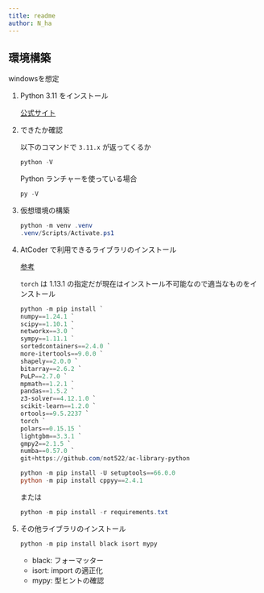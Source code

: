 ```yaml
---
title: readme
author: N_ha
---
```


## 環境構築

windowsを想定

1. Python 3.11 をインストール

   [公式サイト](https://www.python.org/downloads/)

2. できたか確認

   以下のコマンドで `3.11.x` が返ってくるか

   ```powershell
   python -V
   ```

   Python ランチャーを使っている場合

   ```powershell
   py -V
   ```

3. 仮想環境の構築

   ```powershell
   python -m venv .venv
   .venv/Scripts/Activate.ps1
   ```

4. AtCoder で利用できるライブラリのインストール

   [参考](https://docs.google.com/spreadsheets/d/1HXyOXt5bKwhKWXruzUvfMFHQtBxfZQ0047W7VVObnXI/edit#gid=408033513)

   `torch` は 1.13.1 の指定だが現在はインストール不可能なので適当なものをインストール

   ```powershell
   python -m pip install `
   numpy==1.24.1 `
   scipy==1.10.1 `
   networkx==3.0 `
   sympy==1.11.1 `
   sortedcontainers==2.4.0 `
   more-itertools==9.0.0 `
   shapely==2.0.0 `
   bitarray==2.6.2 `
   PuLP==2.7.0 `
   mpmath==1.2.1 `
   pandas==1.5.2 `
   z3-solver==4.12.1.0 `
   scikit-learn==1.2.0 `
   ortools==9.5.2237 `
   torch `
   polars==0.15.15 `
   lightgbm==3.3.1 `
   gmpy2==2.1.5 `
   numba==0.57.0 `
   git+https://github.com/not522/ac-library-python

   python -m pip install -U setuptools==66.0.0
   python -m pip install cppyy==2.4.1
   ```

   または

   ```powershell
   python -m pip install -r requirements.txt
   ```

5. その他ライブラリのインストール

   ```powershell
   python -m pip install black isort mypy
   ```

   * black: フォーマッター
   * isort: import の適正化
   * mypy: 型ヒントの確認
